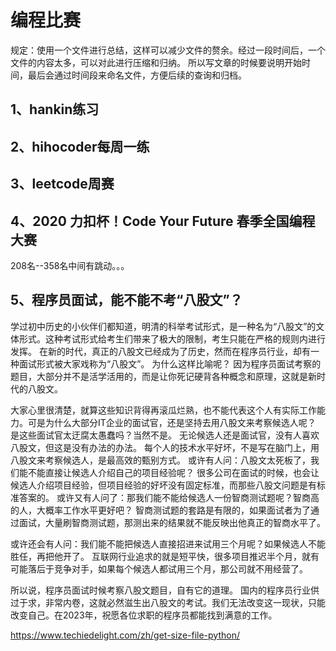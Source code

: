 # 编程比赛

规定：使用一个文件进行总结，这样可以减少文件的赘余。经过一段时间后，一个文件的内容太多，可以对此进行压缩和归纳。
所以写文章的时候要说明开始时间，最后会通过时间段来命名文件，方便后续的查询和归档。

## 1、hankin练习

## 2、hihocoder每周一练

## 3、leetcode周赛

## 4、2020 力扣杯！Code Your Future 春季全国编程大赛 

208名--358名中间有跳动。。。

## 5、程序员面试，能不能不考“八股文”？
学过初中历史的小伙伴们都知道，明清的科举考试形式，是一种名为“八股文”的文体形式。这种考试形式给考生们带来了极大的限制，考生只能在严格的规则内进行发挥。
在新的时代，真正的八股文已经成为了历史，然而在程序员行业，却有一种面试形式被大家戏称为“八股文”。
为什么这样比喻呢？
因为程序员面试考察的题目，大部分并不是活学活用的，而是让你死记硬背各种概念和原理，这就是新时代的八股文。

大家心里很清楚，就算这些知识背得再滚瓜烂熟，也不能代表这个人有实际工作能力。可是为什么大部分IT企业的面试官，还是坚持去用八股文来考察候选人呢？
是这些面试官太迂腐太愚蠢吗？当然不是。
无论候选人还是面试官，没有人喜欢八股文，但这是没有办法的办法。
每个人的技术水平好坏，不是写在脑门上，用八股文来考察候选人，是最高效的甄别方式。
或许有人问：八股文太死板了，我们能不能直接让候选人介绍自己的项目经验呢？
很多公司在面试的时候，也会让候选人介绍项目经验，但项目经验的好坏没有固定标准，而那些八股文问题是有标准答案的。
或许又有人问了：那我们能不能给候选人一份智商测试题呢？智商高的人，大概率工作水平更好吧？
智商测试题的套路是有限的，如果面试者为了通过面试，大量刷智商测试题，那测出来的结果就不能反映出他真正的智商水平了。

或许还会有人问：我们能不能把候选人直接招进来试用三个月呢？如果候选人不能胜任，再把他开了。
互联网行业追求的就是短平快，很多项目推迟半个月，就有可能落后于竞争对手，如果每个候选人都试用三个月，那公司就不用经营了。

所以说，程序员面试时候考察八股文题目，自有它的道理。
国内的程序员行业供过于求，非常内卷，这就必然滋生出八股文的考试。我们无法改变这一现状，只能改变自己。在2023年，祝愿各位求职的程序员都能找到满意的工作。



https://www.techiedelight.com/zh/get-size-file-python/
